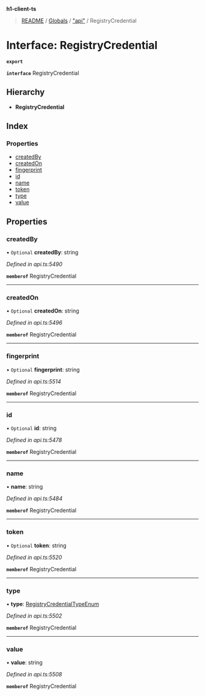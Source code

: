 **h1-client-ts**

> [README](../README.md) / [Globals](../globals.md) / ["api"](../modules/_api_.md) / RegistryCredential

# Interface: RegistryCredential

**`export`** 

**`interface`** RegistryCredential

## Hierarchy

* **RegistryCredential**

## Index

### Properties

* [createdBy](_api_.registrycredential.md#createdby)
* [createdOn](_api_.registrycredential.md#createdon)
* [fingerprint](_api_.registrycredential.md#fingerprint)
* [id](_api_.registrycredential.md#id)
* [name](_api_.registrycredential.md#name)
* [token](_api_.registrycredential.md#token)
* [type](_api_.registrycredential.md#type)
* [value](_api_.registrycredential.md#value)

## Properties

### createdBy

• `Optional` **createdBy**: string

*Defined in api.ts:5490*

**`memberof`** RegistryCredential

___

### createdOn

• `Optional` **createdOn**: string

*Defined in api.ts:5496*

**`memberof`** RegistryCredential

___

### fingerprint

• `Optional` **fingerprint**: string

*Defined in api.ts:5514*

**`memberof`** RegistryCredential

___

### id

• `Optional` **id**: string

*Defined in api.ts:5478*

**`memberof`** RegistryCredential

___

### name

•  **name**: string

*Defined in api.ts:5484*

**`memberof`** RegistryCredential

___

### token

• `Optional` **token**: string

*Defined in api.ts:5520*

**`memberof`** RegistryCredential

___

### type

•  **type**: [RegistryCredentialTypeEnum](../enums/_api_.registrycredentialtypeenum.md)

*Defined in api.ts:5502*

**`memberof`** RegistryCredential

___

### value

•  **value**: string

*Defined in api.ts:5508*

**`memberof`** RegistryCredential
